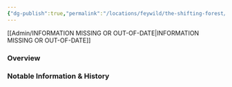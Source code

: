 ```yaml
---
{"dg-publish":true,"permalink":"/locations/feywild/the-shifting-forest/","tags":["Discovered"],"updated":"2025-03-01T21:15:48.239+00:00"}
---
```


[[Admin/INFORMATION MISSING OR OUT-OF-DATE\|INFORMATION MISSING OR OUT-OF-DATE]]
### Overview


### Notable Information & History 
